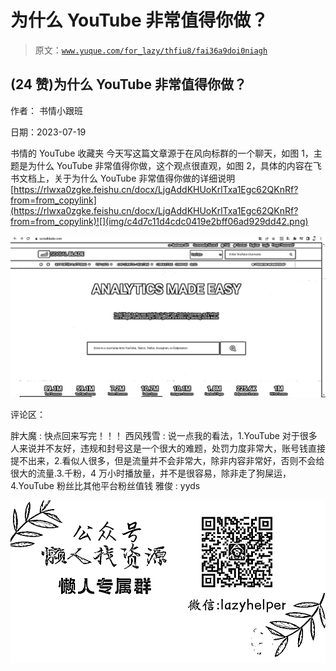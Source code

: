 # 为什么 YouTube 非常值得你做？

> 原文：[`www.yuque.com/for_lazy/thfiu8/fai36a9doi0niagh`](https://www.yuque.com/for_lazy/thfiu8/fai36a9doi0niagh)



## (24 赞)为什么 YouTube 非常值得你做？ 

作者： 书情小跟班 

日期：2023-07-19 

书情的 YouTube 收藏夹 今天写这篇文章源于在风向标群的一个聊天，如图 1，主题是为什么 YouTube 非常值得你做，这个观点很直观，如图 2，具体的内容在飞书文档上，关于为什么 YouTube 非常值得你做的详细说明 [https://rlwxa0zgke.feishu.cn/docx/LjgAddKHUoKrlTxa1Egc62QKnRf?from=from_copylink](https://rlwxa0zgke.feishu.cn/docx/LjgAddKHUoKrlTxa1Egc62QKnRf?from=from_copylink)![](img/c4d7c11d4cdc0419e2bff06ad929dd42.png) 

![](img/cade92e57110abcee1828d64fe2ab6e2.png) 

评论区： 

胖大魔 : 快点回来写完！！！ 西风残雪 : 说一点我的看法，1.YouTube 对于很多人来说并不友好，违规和封号这是一个很大的难题，处罚力度非常大，账号钱直接提不出来，2.看似人很多，但是流量并不会非常大，除非内容非常好，否则不会给很大的流量.3.千粉，4 万小时播放量，并不是很容易，除非走了狗屎运，4.YouTube 粉丝比其他平台粉丝值钱 雅俊 : yyds 

![](img/894d30a529e7c37bcd3392323c99941c.png)  
